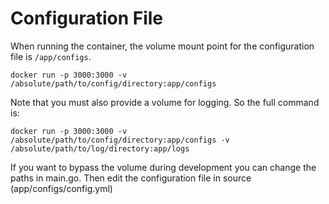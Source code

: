 # Configuration File

When running the container, the volume mount point for the configuration file is `/app/configs`. 

`docker run -p 3000:3000 -v /absolute/path/to/config/directory:app/configs`

Note that you must also provide a volume for logging. So the full command is:

`docker run -p 3000:3000 -v /absolute/path/to/config/directory:app/configs -v /absolute/path/to/log/directory:app/logs`

If you want to bypass the volume during development you can change the paths in
main.go. Then edit the configuration file in source (app/configs/config.yml)

